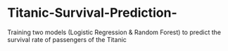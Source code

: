 # Titanic-Survival-Prediction-
Training two models (Logistic Regression &amp; Random Forest) to predict the survival rate of passengers of the Titanic
